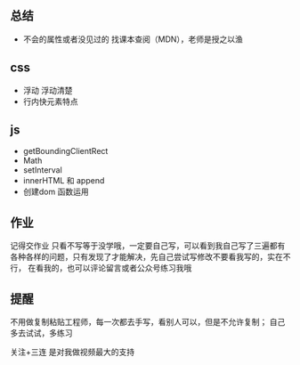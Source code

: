 ## 总结
- 不会的属性或者没见过的 找课本查阅（MDN），老师是授之以渔
## css
- 浮动 浮动清楚
- 行内快元素特点
## js
- getBoundingClientRect
- Math 
- setInterval 
- innerHTML 和 append 
- 创建dom 函数运用 
## 作业
记得交作业 只看不写等于没学哦，一定要自己写，可以看到我自己写了三遍都有
各种各样的问题，只有发现了才能解决，先自己尝试写修改不要看我写的，实在不行，
在看我的，也可以评论留言或者公众号练习我哦
## 提醒
不用做复制粘贴工程师，每一次都去手写，看别人可以，但是不允许复制； 自己多去试试，多练习

关注+三连 是对我做视频最大的支持
